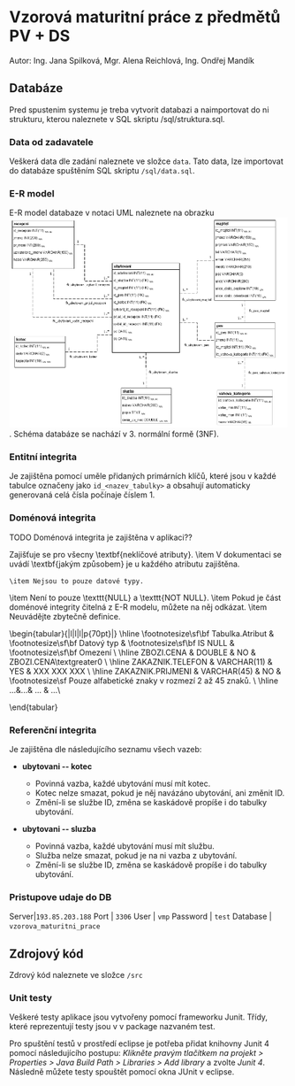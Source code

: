 # Vzorová maturitní práce z předmětů PV + DS
Autor: Ing. Jana Spilková, Mgr. Alena Reichlová, Ing. Ondřej Mandík


## Databáze
Pred spustenim systemu je treba vytvorit databazi a naimportovat do ni strukturu, kterou naleznete v SQL skriptu /sql/struktura.sql. 

### Data od zadavatele
Veškerá data dle zadání naleznete ve složce `data`. Tato data, lze importovat do databáze spuštěním SQL skriptu `/sql/data.sql`. 


### E-R model
E-R model databaze v notaci UML naleznete na obrazku ![E-R Model](doc/er.png). Schéma databáze se nachází v 3. normální formě (3NF).


### Entitní integrita
Je zajištěna pomocí uměle přidaných primárních klíčů, které jsou v každé tabulce označeny jako `id_<nazev_tabulky>` a obsahují automaticky generovaná celá čísla počínaje číslem 1.

### Doménová integrita
TODO
Doménová integrita je zajištěna v aplikaci??

Zajišťuje se pro všecny \textbf{neklíčové atributy}.
	\item V dokumentaci se uvádí \textbf{jakým způsobem} je u každého atributu zajištěna.

	\item Nejsou to pouze datové typy.
\item Není to pouze \texttt{NULL} a \texttt{NOT NULL}.
	\item Pokud je část doménové integrity čitelná z E-R modelu, můžete na něj odkázat.
	\item Neuvádějte zbytečně definice.

\begin{tabular}{|l|l|l|p{70pt}|}
\hline
\footnotesize\sf\bf Tabulka.Atribut   & \footnotesize\sf\bf Datový typ  & \footnotesize\sf\bf IS NULL & \footnotesize\sf\bf Omezení                                          \\
\hline
ZBOZI.CENA        & DOUBLE      & NO   & ZBOZI.CENA\textgreater0                        \\
\hline
ZAKAZNIK.TELEFON  & VARCHAR(11) & YES  & XXX XXX XXX                             \\
\hline
ZAKAZNIK.PRIJMENI & VARCHAR(45) & NO   & \footnotesize\sf Pouze alfabetické znaky v rozmezí 2 až 45 znaků. \\
\hline
...&...& ...   & ...\\

\end{tabular}


### Referenční integrita
Je zajištěna dle následujícího seznamu všech vazeb:

* **ubytovani -- kotec** 
	* Povinná vazba, každé ubytování musí mít kotec. 
	* Kotec nelze smazat, pokud je něj navázáno ubytování, ani změnit ID.
	* Změní-li se službe ID, změna se kaskádově propíše i do tabulky ubytování.

* **ubytovani -- sluzba**
	* Povinná vazba, každé ubytování musí mít službu. 
	* Služba nelze smazat, pokud je na ni vazba z ubytování.
	* Změní-li se službe ID, změna se kaskádově propíše i do tabulky ubytování.

### Pristupove udaje do DB

Server|`193.85.203.188`
Port | `3306`
User | `vmp`
Password | `test`
Database | `vzorova_maturitni_prace`

## Zdrojový kód
Zdrový kód naleznete ve složce `/src`

### Unit testy
Veškeré testy aplikace jsou vytvořeny pomocí frameworku Junit. Třídy, které reprezentují testy jsou v v package nazvaném test. 

Pro spuštění testů v prostředí eclipse je potřeba přidat knihovny Junit 4 pomocí následujícího postupu: *Klikněte pravým tlačítkem na projekt > Properties > Java Build Path > Libraries > Add library* a zvolte *Junit 4*. Následně můžete testy spouštět pomocí okna JUnit v eclipse.